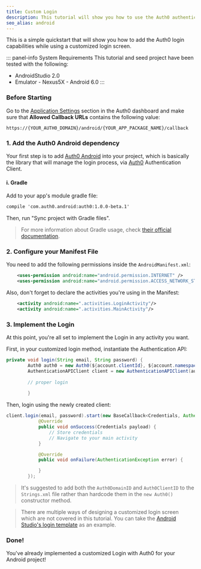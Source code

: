 ```yaml
---
title: Custom Login
description: This tutorial will show you how to use the Auth0 authentication API in your Android project to create a custom login screen.
seo_alias: android
---
```



This is a simple quickstart that will show you how to add the Auth0 login capabilities while using a customized login screen.

::: panel-info System Requirements
This tutorial and seed project have been tested with the following:

* AndroidStudio 2.0
* Emulator - Nexus5X - Android 6.0 
  :::


### Before Starting

<div class="setup-callback">
<p>Go to the <a href="${uiAppSettingsURL}">Application Settings</a> section in the Auth0 dashboard and make sure that <b>Allowed Callback URLs</b> contains the following value:</p>

<pre><code>https://{YOUR_AUTH0_DOMAIN}/android/{YOUR_APP_PACKAGE_NAME}/callback</pre></code>
</div>

### 1. Add the Auth0 Android dependency

Your first step is to add [Auth0 Android](https://github.com/auth0/auth0.android) into your project, which is basically the library that will manage the login process, via [Auth0](https://auth0.com/) Authentication Client.

#### i. Gradle

Add to your app's module gradle file:

```xml
compile 'com.auth0.android:auth0:1.0.0-beta.1'
```

Then, run "Sync project with Gradle files".

> For more information about Gradle usage, check [their official documentation](http://tools.android.com/tech-docs/new-build-system/user-guide).

### 2. Configure your Manifest File

You need to add the following permissions inside the ``AndroidManifest.xml``:
        
```xml
	<uses-permission android:name="android.permission.INTERNET" />
	<uses-permission android:name="android.permission.ACCESS_NETWORK_STATE" />
```
Also, don't forget to declare the activities you're using in the Manifest:
	
```xml	
	<activity android:name=".activities.LoginActivity"/>
	<activity android:name=".activities.MainActivity"/>
```	
       
### 3. Implement the Login

At this point, you're all set to implement the Login in any activity you want. 

First, in your customized login method, instantiate the Authentication API:

```java
private void login(String email, String password) {
        Auth0 auth0 = new Auth0(${account.clientId}, ${account.namespace});
        AuthenticationAPIClient client = new AuthenticationAPIClient(auth0);  
        
        // proper login
        
        }      
```

Then, login using the newly created client:

```java
client.login(email, password).start(new BaseCallback<Credentials, AuthenticationException>() {
            @Override
            public void onSuccess(Credentials payload) {
                // Store credentials
                // Navigate to your main activity
            }

            @Override
            public void onFailure(AuthenticationException error) {

            }
        });

```

> It's suggested to add both the ``Auth0DomainID`` and ``Auth0ClientID`` to the ``Strings.xml`` file rather than hardcode them in the ``new Auth0()`` constructor method.

> There are multiple ways of designing a customized login screen which are not covered in this tutorial. You can take the [Android Studio's login template](https://developer.android.com/studio/projects/templates.html) as an example. 

### Done!

You've already implemented a customized Login with Auth0 for your Android project!

